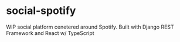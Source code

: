 # social-spotify

WIP social platform cenetered around Spotify. Built with Django REST Framework and React w/ TypeScript
